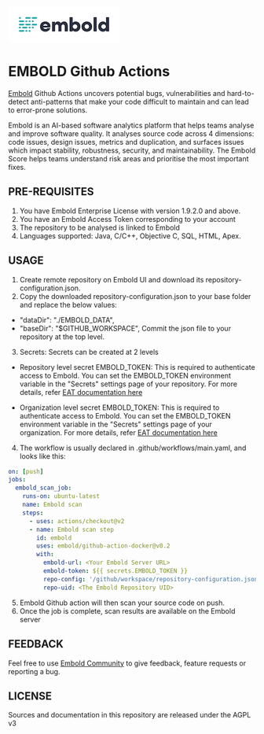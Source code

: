 <img src="./images/embold-logo.png">

# EMBOLD Github Actions
[Embold](https://embold.io) Github Actions uncovers potential bugs, vulnerabilities and hard-to-detect anti-patterns that make your code difficult to maintain and can lead to error-prone solutions.
 
Embold is an AI-based software analytics platform that helps teams analyse and improve software quality. It analyses source code across 4 dimensions: code issues, design issues, metrics and duplication, and surfaces issues which impact stability, robustness, security, and maintainability. The Embold Score helps teams understand risk areas and prioritise the most important fixes.
 
## PRE-REQUISITES
1. You have Embold Enterprise License with version 1.9.2.0 and above.
2. You have an Embold Access Token corresponding to your account
3. The repository to be analysed is linked to Embold
4. Languages supported: Java, C/C++, Objective C, SQL, HTML, Apex.



## USAGE

1.	Create remote repository on Embold UI and download its repository-configuration.json. 
2.	Copy the downloaded repository-configuration.json to your base folder and replace the below values:
   - "dataDir": "./EMBOLD_DATA",
   - "baseDir": "$GITHUB_WORKSPACE",
Commit the json file to your repository at the top level.
3.	Secrets: Secrets can be created at 2 levels
 - Repository level secret 
   EMBOLD_TOKEN: This is required to authenticate access to Embold. 
   You can set the EMBOLD_TOKEN environment variable in the "Secrets" settings page of your repository. For more details, refer [EAT documentation here](https://docs.embold.io/embold-access-token-eat/#embold-access-token-eat)
 
  - Organization level secret
   EMBOLD_TOKEN: This is required to authenticate access to Embold. 
   You can set the EMBOLD_TOKEN environment variable in the "Secrets" settings page of your organization. For more details, refer [EAT documentation here](https://docs.embold.io/embold-access-token-eat/#embold-access-token-eat)
 
4.	The workflow is usually declared in .github/workflows/main.yaml, and looks like this:

```yaml
on: [push]
jobs:
  embold_scan_job:
    runs-on: ubuntu-latest
    name: Embold scan
    steps:
      - uses: actions/checkout@v2
      - name: Embold scan step
        id: embold
        uses: embold/github-action-docker@v0.2
        with:
          embold-url: <Your Embold Server URL>
          embold-token: ${{ secrets.EMBOLD_TOKEN }}
          repo-config: '/github/workspace/repository-configuration.json'
          repo-uid: <The Embold Repository UID> 
```

5.	Embold Github action will then scan your source code on push.
6.	Once the job is complete, scan results are available on the Embold server

## FEEDBACK
Feel free to use [Embold Community](https://community.embold.io) to give feedback, feature requests or reporting a bug. 
## LICENSE
Sources and documentation in this repository are released under the AGPL v3
